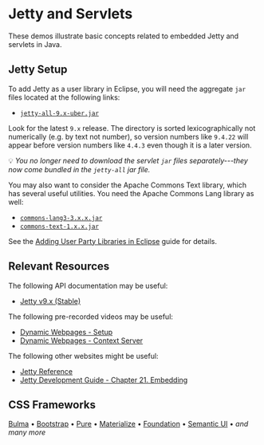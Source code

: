 Jetty and Servlets
=================================================

These demos illustrate basic concepts related to embedded Jetty and servlets in Java.

## Jetty Setup ##

To add Jetty as a user library in Eclipse, you will need the aggregate `jar` files located at the following links:

- [`jetty-all-9.x-uber.jar`](https://repo1.maven.org/maven2/org/eclipse/jetty/aggregate/jetty-all/)

Look for the latest `9.x` release. The directory is sorted lexicographically not numerically (e.g. by text not number), so version numbers like `9.4.22` will appear before version numbers like `4.4.3` even though it is a later version. 

:bulb: _You no longer need to download the servlet `jar` files separately---they now come bundled in the `jetty-all` jar file._

You may also want to consider the Apache Commons Text library, which has several useful utilities. You need the Apache Commons Lang library as well:

- [`commons-lang3-3.x.x.jar`](http://commons.apache.org/proper/commons-lang/)
- [`commons-text-1.x.x.jar`](http://commons.apache.org/proper/commons-text/)

See the [Adding User Party Libraries in Eclipse](https://usf-cs212-fall2019.github.io/guides/eclipse/adding-user-libraries-in-eclipse.html) guide for details.

## Relevant Resources ##

The following API documentation may be useful:

- [Jetty v9.x (Stable)](http://www.eclipse.org/jetty/documentation/current/)

The following pre-recorded videos may be useful:

- [Dynamic Webpages - Setup](https://youtu.be/X5gr591JsLQ)
- [Dynamic Webpages - Context Server](https://youtu.be/kJDmEom17-Q)

The following other websites might be useful:

- [Jetty Reference](http://www.eclipse.org/jetty/documentation/current/)
- [Jetty Development Guide - Chapter 21. Embedding](https://www.eclipse.org/jetty/documentation/current/advanced-embedding.html)

## CSS Frameworks ##

[Bulma](https://bulma.io/) &bull;
[Bootstrap](https://getbootstrap.com/) &bull;
[Pure](https://purecss.io/) &bull;
[Materialize](https://materializecss.com/) &bull;
[Foundation](https://foundation.zurb.com/) &bull;
[Semantic UI](https://semantic-ui.com/) &bull;
*and many more*